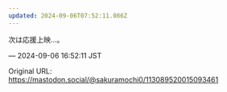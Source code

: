 ```yaml
---
updated: 2024-09-06T07:52:11.086Z
---
```


<p>次は応援上映…。</p>

&mdash; 2024-09-06 16:52:11 JST

Original URL: https://mastodon.social/@sakuramochi0/113089520015093461
